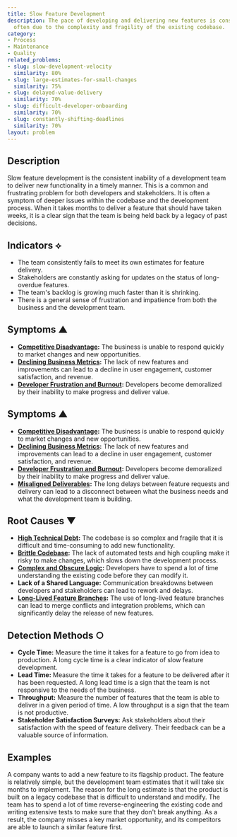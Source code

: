 ```yaml
---
title: Slow Feature Development
description: The pace of developing and delivering new features is consistently slow,
  often due to the complexity and fragility of the existing codebase.
category:
- Process
- Maintenance
- Quality
related_problems:
- slug: slow-development-velocity
  similarity: 80%
- slug: large-estimates-for-small-changes
  similarity: 75%
- slug: delayed-value-delivery
  similarity: 70%
- slug: difficult-developer-onboarding
  similarity: 70%
- slug: constantly-shifting-deadlines
  similarity: 70%
layout: problem
---
```


## Description
Slow feature development is the consistent inability of a development team to deliver new functionality in a timely manner. This is a common and frustrating problem for both developers and stakeholders. It is often a symptom of deeper issues within the codebase and the development process. When it takes months to deliver a feature that should have taken weeks, it is a clear sign that the team is being held back by a legacy of past decisions.

## Indicators ⟡
- The team consistently fails to meet its own estimates for feature delivery.
- Stakeholders are constantly asking for updates on the status of long-overdue features.
- The team's backlog is growing much faster than it is shrinking.
- There is a general sense of frustration and impatience from both the business and the development team.

## Symptoms ▲
- **[Competitive Disadvantage](competitive-disadvantage.md):** The business is unable to respond quickly to market changes and new opportunities.
- **[Declining Business Metrics](declining-business-metrics.md):** The lack of new features and improvements can lead to a decline in user engagement, customer satisfaction, and revenue.
- **[Developer Frustration and Burnout](developer-frustration-and-burnout.md):** Developers become demoralized by their inability to make progress and deliver value.
## Symptoms ▲
- **[Competitive Disadvantage](competitive-disadvantage.md):** The business is unable to respond quickly to market changes and new opportunities.
- **[Declining Business Metrics](declining-business-metrics.md):** The lack of new features and improvements can lead to a decline in user engagement, customer satisfaction, and revenue.
- **[Developer Frustration and Burnout](developer-frustration-and-burnout.md):** Developers become demoralized by their inability to make progress and deliver value.
- **[Misaligned Deliverables](misaligned-deliverables.md):** The long delays between feature requests and delivery can lead to a disconnect between what the business needs and what the development team is building.

## Root Causes ▼
- **[High Technical Debt](high-technical-debt.md):** The codebase is so complex and fragile that it is difficult and time-consuming to add new functionality.
- **[Brittle Codebase](brittle-codebase.md):** The lack of automated tests and high coupling make it risky to make changes, which slows down the development process.
- **[Complex and Obscure Logic](complex-and-obscure-logic.md):** Developers have to spend a lot of time understanding the existing code before they can modify it.
- **Lack of a Shared Language:** Communication breakdowns between developers and stakeholders can lead to rework and delays.
- **[Long-Lived Feature Branches](long-lived-feature-branches.md):** The use of long-lived feature branches can lead to merge conflicts and integration problems, which can significantly delay the release of new features.

## Detection Methods ○
- **Cycle Time:** Measure the time it takes for a feature to go from idea to production. A long cycle time is a clear indicator of slow feature development.
- **Lead Time:** Measure the time it takes for a feature to be delivered after it has been requested. A long lead time is a sign that the team is not responsive to the needs of the business.
- **Throughput:** Measure the number of features that the team is able to deliver in a given period of time. A low throughput is a sign that the team is not productive.
- **Stakeholder Satisfaction Surveys:** Ask stakeholders about their satisfaction with the speed of feature delivery. Their feedback can be a valuable source of information.

## Examples
A company wants to add a new feature to its flagship product. The feature is relatively simple, but the development team estimates that it will take six months to implement. The reason for the long estimate is that the product is built on a legacy codebase that is difficult to understand and modify. The team has to spend a lot of time reverse-engineering the existing code and writing extensive tests to make sure that they don't break anything. As a result, the company misses a key market opportunity, and its competitors are able to launch a similar feature first.

